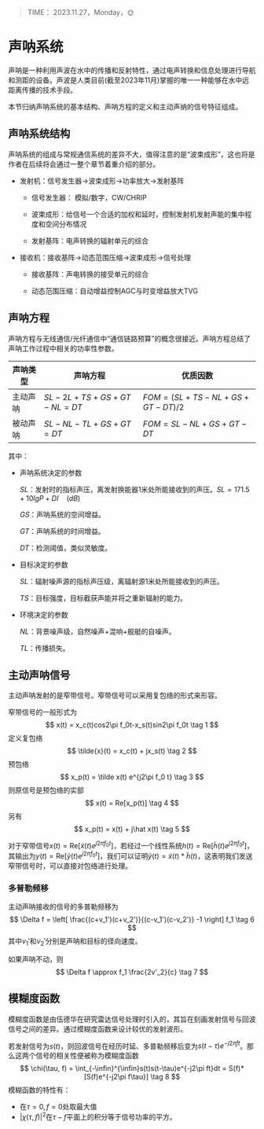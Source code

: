 > TIME： 2023.11.27，Monday，🌞

# 声呐系统

声呐是一种利用声波在水中的传播和反射特性，通过电声转换和信息处理进行导航和测距的设备。声波是人类目前(截至2023年11月)掌握的唯一一种能够在水中远距离传播的技术手段。

本节归纳声呐系统的基本结构、声呐方程的定义和主动声纳的信号特征组成。    

## 声呐系统结构

声呐系统的组成与常规通信系统的差异不大，值得注意的是“波束成形”，这也将是作者在后续将会通过一整个章节着重介绍的部分。

* 发射机：信号发生器$\to$波束成形$\to$功率放大$\to$发射基阵

  * 信号发生器： 模拟/数字，CW/CHRIP

  * 波束成形：给信号一个合适的加权和延时，控制发射机发射声能的集中程度和空间分布情况

  * 发射基阵：电声转换的辐射单元的综合


* 接收机：接收基阵$\to$动态范围压缩$\to$波束成形$\to$信号处理

  * 接收基阵：声电转换的接受单元的综合

  * 动态范围压缩：自动增益控制AGC与时变增益放大TVG


## 声呐方程

声呐方程与无线通信/光纤通信中“通信链路预算”的概念很接近。声呐方程总结了声呐工作过程中相关的功率性参数。

| 声呐类型 | 声呐方程               | 优质因数                    |
| -------- | ---------------------- | --------------------------- |
| 主动声呐 | $SL-2L+TS+GS+GT-NL=DT$ | $FOM=(SL+TS-NL+GS+GT-DT)/2$ |
| 被动声呐 | $SL-NL-TL+GS+GT=DT$    | $FOM = SL-NL+GS+GT-DT$      |

其中：

* 声呐系统决定的参数

  $SL$：发射时的指标声压，离发射换能器1米处所能接收到的声压。$SL = 171.5+10lgP+DI \quad(dB)$

  $GS$：声呐系统的空间增益。

  $GT$：声呐系统的时间增益。

  $DT$：检测阈值，类似灵敏度。

* 目标决定的参数

  $SL$：辐射噪声源的指标声压级，离辐射源1米处所能接收到的声压。

  $TS$：目标强度，目标截获声能并将之重新辐射的能力。

* 环境决定的参数

  $NL$：背景噪声级，自然噪声+混响+舰艇的自噪声。

  $TL$：传播损失。

## 主动声呐信号

主动声呐发射的是窄带信号。窄带信号可以采用复包络的形式来形容。

窄带信号的一般形式为
$$
x(t) = x_c(t)cos2\pi f_0t-x_s(t)sin2\pi f_0t \tag 1
$$
定义复包络
$$
\tilde{x}(t) = x_c(t) + jx_s(t) \tag 2
$$
预包络
$$
x_p(t) = \tilde x(t) e^{j2\pi f_0 t} \tag 3 
$$
则原信号是预包络的实部
$$
x(t) = Re[x_p(t)] \tag 4
$$
另有
$$
x_p(t) = x(t) + j\hat x(t) \tag 5
$$

对于窄带信号$x(t) = \mathrm{Re}[\tilde{x}(t)e^{j2\pi f_0t}]$，若经过一个线性系统$h(t) = \mathrm{Re}[\tilde{h}(t)e^{j2\pi f_0t}]$，其输出为$y(t) = \mathrm{Re}[\tilde{y}(t)e^{j2\pi f_0t}]$，我们可以证明$\tilde{y}(t) = \tilde{x}(t)*\tilde{h}(t)$，这表明我们发送窄带信号时，可以直接对包络进行处理。

### 多普勒频移

主动声呐接收的信号的多普勒频移为
$$
\Delta f = \left[ \frac{(c+v_1')(c+v_2')}{(c-v_1')(c-v_2')} -1 \right] f_1 \tag 6
$$
 其中$v_1'$和$v_2'$分别是声呐和目标的径向速度。

如果声呐不动，则
$$
\Delta f \approx f_1 \frac{2v'_2}{c} \tag 7
$$

## 模糊度函数

模糊度函数是由伍德华在研究雷达信号处理时引入的，其旨在刻画发射信号与回波信号之间的差异。通过模糊度函数来设计较优的发射波形。

若发射信号为$s(t)$，则回波信号在经历时延、多普勒频移后变为$s(t-\tau)e^{-j2\pi ft}$。那么这两个信号的相关性便被称为模糊度函数
$$
\chi(\tau, f) = \int_{-\infin}^{\infin}s(t)s(t-\tau)e^{-j2\pi ft}dt = S(f)*[S(f)e^{-j2\pi f\tau}] \tag 8
$$
模糊函数的特性有：

* 在$\tau = 0 ,f = 0$处取最大值
* $|\chi(\tau,f)|^2$在$\tau-f$平面上的积分等于信号功率的平方。

 
